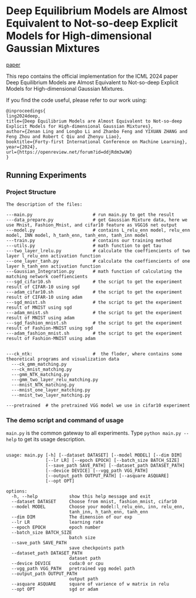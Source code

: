 # Deep Equilibrium Models are Almost Equivalent to Not-so-deep Explicit Models for High-dimensional Gaussian Mixtures

[paper](https://arxiv.org/abs/2402.02697)

This repo contains the official implementation for the ICML 2024 paper Deep Equilibrium Models are Almost Equivalent to Not-so-deep Explicit Models for High-dimensional Gaussian Mixtures.

If you find the code useful, please refer to our work using:

```
@inproceedings{
ling2024deep,
title={Deep Equilibrium Models are Almost Equivalent to Not-so-deep Explicit Models for High-dimensional Gaussian Mixtures},
author={Zenan Ling and Longbo Li and Zhanbo Feng and YIXUAN ZHANG and Feng Zhou and Robert C Qiu and Zhenyu Liao},
booktitle={Forty-first International Conference on Machine Learning},
year={2024},
url={https://openreview.net/forum?id=ddjRdm3wUW}
}
```

## Running Experiments

### Project Structure

```
The description of the files:

---main.py                       # run main.py to get the result
---data_prepare.py               # get Gaussian Mixture data, here we use Mnist, Fashion_Mnist, and cifar10 feature as VGG16 net output
---model.py                      # contains L_relu_enn model, relu_enn model, INN model, h_tanh_enn, tanh_enn, tanh_inn model
---train.py                      # contains our training method
---utils.py                      # math function to get tau
---two_layer_lrelu.py            # calculate the coeffiencients of two layer l_relu_enn activation function
---one_layer_tanh.py             # calculate the coeffiencients of one layer h_tanh_enn activation function
---Gaussian_Integration.py       # math function of calculating the matching network coeffiencients 
---sgd_cifar10.sh                # the script to get the experiment result of CIFAR-10 using sgd
---adam_cifar10.sh             	 # the script to get the experiment result of CIFAR-10 using adam
---sgd_mnist.sh                  # the script to get the experiment result of MNIST using sgd
---adam_mnist.sh                 # the script to get the experiment result of MNIST using adam
---sgd_fashion_mnist.sh          # the script to get the experiment result of Fashion-MNIST using sgd
---adam_fashion_mnist.sh         # the script to get the experiment result of Fashion-MNIST using adam


---ck_ntk:                       #  the floder, where contains some theoretical programs and visualization data
  ---ck_gmm_matching.py
  ---ck_mnist_matching.py
  ---gmm_NTK_matching.py
  ---gmm_two_layer_relu_matching.py
  ---mnist_NTK_matching.py
  ---mnist_one_layer_matching.py
  ---mnist_two_layer_matching.py

---pretrained  # the pretrained VGG model we use in cifar10 experiment

```

### The demo script and command of usage

`main.py` is the common gateway to all experiments. Type `python main.py --help` to get its usage description.

```

usage: main.py [-h] [--dataset DATASET] [--model MODEL] [--dim DIM]
               [--lr LR] [--epoch EPOCH] [--batch_size BATCH_SIZE]
               [--save_path SAVE_PATH] [--dataset_path DATASET_PATH]
               [--device DEVICE] [--vgg_path VGG_PATH]
               [--output_path OUTPUT_PATH] [--asquare ASQUARE]
               [--opt OPT]

options:
  -h, --help            show this help message and exit
  --dataset DATASET     Choose from mnist, fashion_mnist, cifar10
  --model MODEL         Choose your model:l_relu_enn, inn, relu_enn,
                        tanh_inn, h_tanh_enn, tanh_enn
  --dim DIM             The dimension of our exp
  --lr LR               learning rate
  --epoch EPOCH         epoch number
  --batch_size BATCH_SIZE
                        batch size
  --save_path SAVE_PATH
                        save checkpoints path
  --dataset_path DATASET_PATH
                        dataset path
  --device DEVICE       cuda:0 or cpu
  --vgg_path VGG_PATH   pretrained vgg model path
  --output_path OUTPUT_PATH
                        output path
  --asquare ASQUARE     square of varience of w matrix in relu
  --opt OPT             sgd or adam

```
